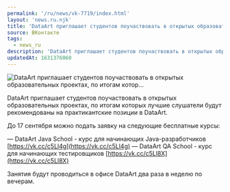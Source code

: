 ```yaml
---
permalink: '/ru/news/vk-7719/index.html'
layout: 'news.ru.njk'
title: 'DataArt приглашает студентов поучаствовать в открытых образовательных проектах, по итогам котор…'
source: ВКонтакте
tags:
  - news_ru
description: 'DataArt приглашает студентов поучаствовать в открытых образовательных проектах, по итогам котор…'
updatedAt: 1631376060
---
```

![DataArt приглашает студентов поучаствовать в открытых образовательных проектах, по итогам котор…](https://sun9-41.userapi.com/sun9-8/impg/Jr_3sMNhC6IRyMtYognNU8kLdkXkOG5XOyL2nQ/-RtI9HMsJ_A.jpg?size=1280x720&quality=96&sign=3cc8b76929064cd7da9834a0c89890d5&c_uniq_tag=AJkUHDcPczxiQ70RPqgww91PLyhUhLkHaeXptWKNPtc&type=album)

DataArt приглашает студентов поучаствовать в открытых образовательных проектах, по итогам которых лучшие слушатели будут рекомендованы на практикантские позиции в DataArt.

До 17 сентября можно подать заявку на следующие бесплатные курсы:

— DataArt Java School - курс для начинающих Java-разработчиков [https://vk.cc/c5Ll4g](https://vk.cc/c5Ll4g)
— DataArt QA School - курс для начинающих тестировщиков [https://vk.cc/c5Ll8X](https://vk.cc/c5Ll8X)

Занятия будут проводиться в офисе DataArt два раза в неделю по вечерам.
